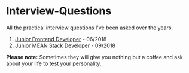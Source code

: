 # Interview-Questions
All the practical interview questions I've been asked over the years.

1. [Junior Frontend Developer](../master/Frontend%20Junior%20Dev%20Task.pdf) - 06/2018
2. [Junior MEAN Stack Developer](../master/Junior-MEAN-Dev.js) - 09/2018
      
**Please note:** Sometimes they will give you nothing but a coffee and ask about your life to test your personality.
